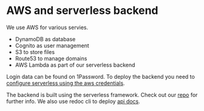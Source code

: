 # AWS and serverless backend

We use AWS for various servies.
- DynamoDB as database
- Cognito as user management
- S3 to store files
- Route53 to manage domains
- AWS Lambda as part of our serverless backend

Login data can be found on 1Password. To deploy the backend you need to [configure serverless using the aws credentials](https://www.serverless.com/framework/docs/providers/aws/guide/credentials/). 

The backend is built using the serverless framework. Check out our [repo](https://github.com/grundeinkommensbuero/backend) for further info. We also use redoc cli to deploy
[api docs](https://grundeinkommensbuero.github.io/backend/index.html).
